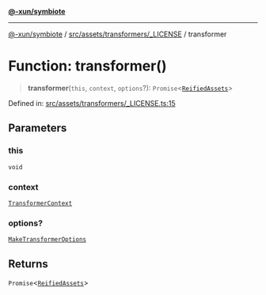 [**@-xun/symbiote**](../../../../../README.md)

***

[@-xun/symbiote](../../../../../README.md) / [src/assets/transformers/\_LICENSE](../README.md) / transformer

# Function: transformer()

> **transformer**(`this`, `context`, `options`?): `Promise`\<[`ReifiedAssets`](../../../type-aliases/ReifiedAssets.md)\>

Defined in: [src/assets/transformers/\_LICENSE.ts:15](https://github.com/Xunnamius/symbiote/blob/10f876ec625b234388ec5689f4d10663cabb4139/src/assets/transformers/_LICENSE.ts#L15)

## Parameters

### this

`void`

### context

[`TransformerContext`](../../../type-aliases/TransformerContext.md)

### options?

[`MakeTransformerOptions`](../../../type-aliases/MakeTransformerOptions.md)

## Returns

`Promise`\<[`ReifiedAssets`](../../../type-aliases/ReifiedAssets.md)\>
